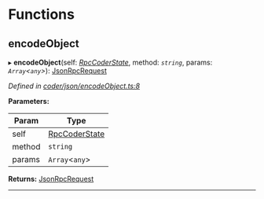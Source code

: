 

# Functions

<a id="encodeobject"></a>

##  encodeObject

▸ **encodeObject**(self: *[RpcCoderState](_coder_json_types_d_.md#rpccoderstate)*, method: *`string`*, params: *`Array`<`any`>*): [JsonRpcRequest](_types_d_.md#jsonrpcrequest)

*Defined in [coder/json/encodeObject.ts:8](https://github.com/polkadot-js/api/blob/522eae6/packages/api-provider/src/coder/json/encodeObject.ts#L8)*

**Parameters:**

| Param | Type |
| ------ | ------ |
| self | [RpcCoderState](_coder_json_types_d_.md#rpccoderstate) |
| method | `string` |
| params | `Array`<`any`> |

**Returns:** [JsonRpcRequest](_types_d_.md#jsonrpcrequest)

___

